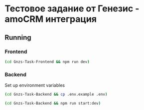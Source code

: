 # Тестовое задание от Генезис - amoCRM интеграция

## Running


### Frontend

```bash
(cd Gnzs-Task-Frontend && npm run dev)
```


### Backend

Set up environment variables
```bash
(cd Gnzs-Task-Backend && cp .env.example .env)
```

```bash
(cd Gnzs-Task-Backend && npm run start:dev)
```